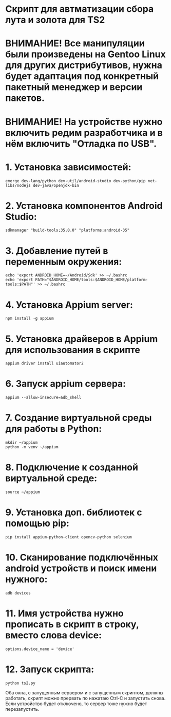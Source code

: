 # Скрипт для автматизации сбора лута и золота для TS2

# ВНИМАНИЕ! Все манипуляции были произведены на Gentoo Linux для других дистрибутивов, нужна будет адаптация под конкретный пакетный менеджер и версии пакетов.
# ВНИМАНИЕ! На устройстве нужно включить редим разработчика и в нём включить "Отладка по USB".

# 1.  Установка зависимостей:
    
    emerge dev-lang/python dev-util/android-studio dev-python/pip net-libs/nodejs dev-java/openjdk-bin
    

# 2.  Установка компонентов Android Studio:
    
    sdkmanager "build-tools;35.0.0" "platforms;android-35"
    
   
# 3.  Добавление путей в переменным окружения:
    
    echo 'export ANDROID_HOME=~/Android/Sdk' >> ~/.bashrc
    echo 'export PATH="$ANDROID_HOME/tools:$ANDROID_HOME/platform-tools:$PATH"' >> ~/.bashrc
    

# 4.  Установка Appium server:
    
    npm install -g appium
    

# 5.  Установка драйверов в Appium для использования в скрипте
    
    appium driver install uiautomator2
    

# 6.  Запуск appium сервера:
    
    appium --allow-insecure=adb_shell
    

# 7.  Создание виртуальной среды для работы в Python:
    
    mkdir ~/appium
    python -m venv ~/appium
    

# 8.  Подключение к созданной виртуальной среде:
    
    source ~/appium
    
   
# 9.  Установка доп. библиотек с помощью pip:
    
    pip install appium-python-client opencv-python selenium
    

# 10. Сканирование подключённых android устройств и поиск имени нужного:
    
    adb devices
    

# 11. Имя устройства нужно прописать в скрипт в строку, вместо слова device:
    
    options.device_name = 'device'
    

# 12. Запуск скрипта:
    
    python ts2.py
    
    

Оба окна, с запущенным сервером и с запущенным скриптом, должны работать, скрипт можно прервать по нажатаю Ctrl-C и запустить снова. Если устройство будет отключено, то сервер тоже нужно будет перезапустить.
